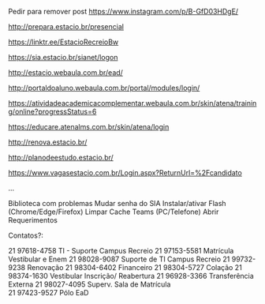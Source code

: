 








Pedir para remover post
https://www.instagram.com/p/B-GfD03HDgE/








http://prepara.estacio.br/presencial

https://linktr.ee/EstacioRecreioBw

https://sia.estacio.br/sianet/logon

http://estacio.webaula.com.br/ead/

http://portaldoaluno.webaula.com.br/portal/modules/login/

https://atividadeacademicacomplementar.webaula.com.br/skin/atena/training/online?progressStatus=6

https://educare.atenalms.com.br/skin/atena/login

http://renova.estacio.br/

http://planodeestudo.estacio.br/

https://www.vagasestacio.com.br/Login.aspx?ReturnUrl=%2Fcandidato



...


Biblioteca com problemas
Mudar senha do SIA
Instalar/ativar Flash (Chrome/Edge/Firefox)
Limpar Cache Teams (PC/Telefone)
Abrir Requerimentos







Contatos?:


21 97618-4758 TI - Suporte Campus Recreio 
21 97153-5581 Matrícula Vestibular e Enem 
21 98028-9087 Suporte de TI Campus Recreio
21 99732-9238  Renovação
21 98304-6402  Financeiro
21 98304-5727  Colação
21 98374-1630   Vestibular Inscrição/ Reabertura 
21 96928-3366   Transferência Externa 
21 98027-4095  Superv. Sala de Matrícula  
21 97423-9527  Pólo EaD 